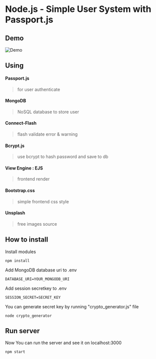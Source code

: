 # Node.js - Simple User System with Passport.js

## Demo

![Demo](https://github.com/fatsoap/Simple-User-Login-Web/blob/master/demo.PNG)

## Using 
#### Passport.js
> for user authenticate
#### MongoDB
> NoSQL database to store user
#### Connect-Flash
> flash validate error & warning
#### Bcrypt.js
> use bcrypt to hash password and save to db
#### View Engine : EJS
> frontend render
#### Bootstrap.css
> simple frontend css style
#### Unsplash
> free images source



## How to install

Install modules

```
npm install
```

Add MongoDB database uri to .env

```
DATABASE_URI=YOUR_MONGODB_URI
```

Add session secretkey to .env

```
SESSION_SECRET=SECRET_KEY
```

You can generate secret key by running "crypto_generator.js" file

```
node crypto_generator
```

## Run server

Now You can run the server and see it on localhost:3000

```
npm start
```


